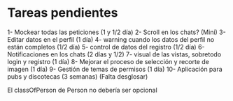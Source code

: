 #  Tareas pendientes
1- Mockear todas las peticiones (1 y 1/2 día)
2- Scroll en los chats? (Mini)
3- Editar datos en el perfil (1 día)
4- warning cuando los datos del perfil no están completos (1/2 día)
5- control de datos del registro (1/2 día)
6- Notificaciones en los chats (2 días y 1/2)
7- visual de las vistas, sobretodo login y registro (1 día)
8- Mejorar el proceso de selección y recorte de imagen (1 día)
9- Gestión de temas de permisos (1 día)
10- Aplicación para pubs y discotecas (3 semanas) (Falta desglosar)

El classOfPerson de Person no debería ser opcional
